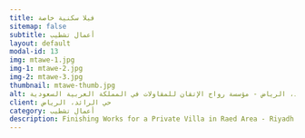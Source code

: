 ```yaml
---
title: فيلا سكنية خاصة
sitemap: false
subtitle: أعمال تشطيب
layout: default
modal-id: 13
img: mtawe-1.jpg
img-1: mtawe-2.jpg
img-2: mtawe-3.jpg
thumbnail: mtawe-thumb.jpg
alt: أعمال تشطيب لفيلا سكنية خاصة في حي الرائد، الرياض - مؤسسة رواج الإتقان للمقاولات في المملكة العربية السعودية
client: حي الرائد، الرياض
category: أعمال تشطيب
description: Finishing Works for a Private Villa in Raed Area - Riyadh made by our team.
---
```

